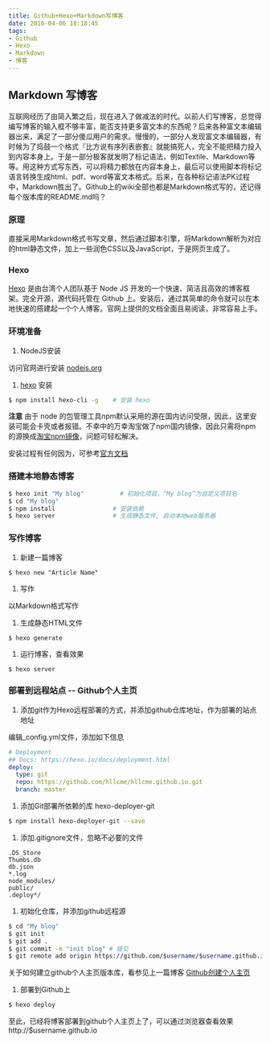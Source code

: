 ```yaml
---
title: Github+Hexo+Markdown写博客
date: 2016-04-06 18:18:45
tags:
- Github
- Hexo
- Markdown
- 博客
---
```


## Markdown 写博客

互联网经历了由简入繁之后，现在进入了做减法的时代。以前人们写博客，总觉得编写博客的输入框不够丰富，能否支持更多富文本的东西呢？后来各种富文本编辑器出来，满足了一部分傻瓜用户的需求。慢慢的，一部分人发现富文本编辑器，有时候为了捣鼓一个格式『比方说有序列表嵌套』就能搞死人，完全不能把精力投入到内容本身上。于是一部分极客就发明了标记语法，例如Textile、Markdown等等。用这种方式写东西，可以将精力都放在内容本身上，最后可以使用脚本将标记语言转换生成html、pdf、word等富文本格式。后来，在各种标记语法PK过程中，Markdown胜出了。Github上的wiki全部也都是Markdown格式写的，还记得每个版本库的README.md吗？

### 原理

直接采用Markdown格式书写文章，然后通过脚本引擎，将Markdown解析为对应的html静态文件，加上一些润色CSS以及JavaScript，于是网页生成了。

### Hexo

[Hexo](https://hexo.io/) 是由台湾个人团队基于 Node JS 开发的一个快速、简洁且高效的博客框架。完全开源，源代码托管在 Github 上。安装后，通过其简单的命令就可以在本地快速的搭建起一个个人博客。官网上提供的文档全面且易阅读，非常容易上手。

### 环境准备

1. NodeJS安装

  访问官网进行安装 [nodejs.org](https://nodejs.org/en/)

1. [hexo](https://hexo.io/) 安装

  ``` bash
  $ npm install hexo-cli -g    # 安装 hexo
  ```

  **注意** 由于 node 的包管理工具npm默认采用的源在国内访问受限，因此，这里安装可能会卡壳或者报错。不幸中的万幸淘宝做了npm国内镜像，因此只需将npm的源换成[淘宝npm镜像](http://npm.taobao.org/)，问题可轻松解决。

  安装过程有任何因为，可参考[官方文档](https://hexo.io/zh-cn/docs/)


### 搭建本地静态博客

``` bash
$ hexo init "My blog"          # 初始化项目，“My blog”为自定义项目名
$ cd "My blog"
$ npm install                # 安装依赖
$ hexo server                # 生成静态文件, 启动本地web服务器
```
### 写作博客

1. 新建一篇博客

  ```
  $ hexo new "Article Name"
  ```

1. 写作

  以Markdown格式写作

1. 生成静态HTML文件

  ```
  $ hexo generate
  ```

1. 运行博客，查看效果

  ```
  $ hexo server
  ```
### 部署到远程站点 -- Github个人主页

1. 添加git作为Hexo远程部署的方式，并添加github仓库地址，作为部署的站点地址

  编辑_config.yml文件，添加如下信息
  ``` YAML
  # Deployment
  ## Docs: https://hexo.io/docs/deployment.html
  deploy:
    type: git
    repo: https://github.com/hllcme/hllcme.github.io.git
    branch: master
  ```
1. 添加Git部署所依赖的库 hexo-deployer-git

  ``` bash
  $ npm install hexo-deployer-git --save
  ```

1. 添加.gitignore文件，忽略不必要的文件

  ``` git
  .DS_Store
  Thumbs.db
  db.json
  *.log
  node_modules/
  public/
  .deploy*/
  ```

1. 初始化仓库，并添加github远程源

  ```bash
  $ cd "My blog"
  $ git init
  $ git add .
  $ git commit -m "init blog" # 提交
  $ git remote add origin https://github.com/$username/$username.github.io.git # 添加远程源
  ```

  关于如何建立github个人主页版本库，看参见上一篇博客 [Github创建个人主页](http://wangsheng.github.io/2016/04/06/Github%E5%88%9B%E5%BB%BA%E4%B8%AA%E4%BA%BA%E4%B8%BB%E9%A1%B5/)

1. 部署到Github上

  ``` bash
  $ hexo deploy
  ```

至此，已经将博客部署到github个人主页上了，可以通过浏览器查看效果 http://$username.github.io